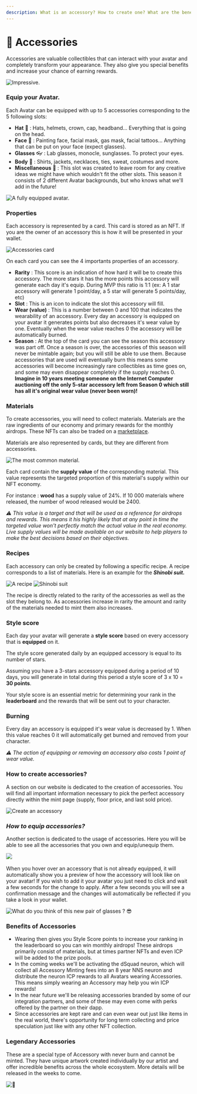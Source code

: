 ```yaml
---
description: What is an accessory? How to create one? What are the benefits?
---
```


# 👑 Accessories

Accessories are valuable collectibles that can interact with your avatar and completely transform your appearance. They also give you special benefits and increase your chance of earning rewards.

![Impressive.](../.gitbook/assets/export\_720\_30\_15\_15.gif)

### Equip your Avatar.

Each Avatar can be equipped with up to 5 accessories corresponding to the 5 following slots:

* **Hat** 🎩 : Hats, helmets, crown, cap, headband... Everything that is going on the head.
* **Face** 👦 : Painting face, facial mask, gas mask, facial tattoos... Anything that can be put on your face (expect glasses).
* **Glasses** 👓 : Lab glasses, monocle, sunglasses. To protect your eyes.
* **Body** 👔 : Shirts, jackets, necklaces, ties, sweat, costumes and more.
* **Miscellaneous** 🌈 : This slot was created to leave room for any creative ideas we might have which wouldn't fit the other slots. This season it consists of 2 different Avatar backgrounds, but who knows what we'll add in the future!

![A fully equipped avatar.](../.gitbook/assets/Capture\_decran\_2022-05-15\_a\_19.25.02.png)

### Properties

Each accessory is represented by a card. This card is stored as an NFT. If you are the owner of an accessory this is how it will be presented in your wallet.

![Accessories card](<../.gitbook/assets/Capture d’écran 2022-06-07 à 19.19.10.png>)

On each card you can see the 4 importants properties of an accessory.

* **Rarity** : This score is an indication of how hard it will be to create this accessory. The more stars it has the more points this accessory will generate each day it's equip. During MVP this ratio is 1:1 (ex: A 1 star accessory will generate 1 point/day, a 5 star will generate 5 points/day, etc)
* **Slot** : This is an icon to indicate the slot this accessory will fill.
* **Wear (value)** : This is a number between 0 and 100 that indicates the wearability of an accessory. Every day an accessory is equipped on your avatar it generates points but also decreases it's wear value by one. Eventually when the wear value reaches 0 the accessory will be automatically burned.
* **Season** : At the top of the card you can see the season this accessory was part off. Once a season is over, the accessories of this season will never be mintable again; but you will still be able to use them. Because accessories that are used will eventually burn this means some accessories will become increasingly rare collectibles as time goes on, and some may even disappear completely if the supply reaches 0. **Imagine in 10 years meeting someone on the Internet Computer auctioning off the only 5-star accessory left from Season 0 which still has all it's original wear value (never been worn)!**

### **Materials**

To create accessories, you will need to collect materials. Materials are the raw ingredients of our economy and primary rewards for the monthly airdrops. These NFTs can also be traded on a [marketplace](https://entrepot.app/marketplace/icpsquad2).

Materials are also represented by cards, but they are different from accessories.

![The most common material.](<../.gitbook/assets/Capture d’écran 2022-06-07 à 19.54.06.png>)

Each card contain the **supply value** of the corresponding material. This value represents the targeted proportion of this material's supply within our NFT economy.

For instance : **wood** has a supply value of 24%. If 10 000 materials where released, the number of wood released would be 2400.

_⚠️ This value is a target and that will be used as a reference for airdrops and rewards. This means it his highly likely that at any point in time the targeted value won't perfectly match the actual value in the real economy. Live supply values will be made available on our website to help players to make the best decisions based on their objectives._

### Recipes

Each accessory can only be created by following a specific recipe. A recipe corresponds to a list of materials. Here is an example for the _**Shinobi suit.**_

![A recipe](<../.gitbook/assets/Capture d’écran 2022-06-07 à 20.02.12.png>) ![Shinobi suit](<../.gitbook/assets/Capture d’écran 2022-06-07 à 20.06.29 (1).png>)

The recipe is directly related to the rarity of the accessories as well as the slot they belong to. As accessories increase in rarity the amount and rarity of the materials needed to mint them also increases.

### Style score

Each day your avatar will generate a **style score** based on every accessory that is **equipped** on it.

The style score generated daily by an equipped accessory is equal to its number of stars.

Assuming you have a 3-stars accessory equipped during a period of 10 days, you will generate in total during this period a style score of 3 x 10 = **30 points**.

Your style score is an essential metric for determining your rank in the **leaderboard** and the rewards that will be sent out to your character.

### Burning

Every day an accessory is equipped it's wear value is decreased by 1. When this value reaches 0 it will automatically get burned and removed from your character.

_⚠️ The action of equipping or removing an accessory also costs 1 point of wear value._

### **How to create accessories?**

A section on our website is dedicated to the creation of accessories. You will find all important information necessary to pick the perfect accessory directly within the mint page (supply, floor price, and last sold price).

![Create an accessory](<../.gitbook/assets/Capture d’écran 2022-06-08 à 16.57.04.png>)

### _How to equip accessories?_

Another section is dedicated to the usage of accessories. Here you will be able to see all the accessories that you own and equip/unequip them.

![](<../.gitbook/assets/Capture d’écran 2022-06-08 à 17.01.13.png>)

When you hover over an accessory that is not already equipped, it will automatically show you a preview of how the accessory will look like on your avatar! If you wish to add it your avatar you just need to click and wait a few seconds for the change to apply. After a few seconds you will see a confirmation message and the changes will automatically be reflected if you take a look in your wallet.

![What do you think of this new pair of glasses ? 😎](<../.gitbook/assets/Capture d’écran 2022-06-08 à 17.06.08.png>)

### Benefits of Accessories

* Wearing then gives you Style Score points to increase your ranking in the leaderboard so you can win monthly airdrops! These airdrops primarily consist of materials, but at times partner NFTs and even ICP will be added to the prize pools.
* In the coming weeks we'll be activating the dSquad neuron, which will collect all Accessory Minting fees into an 8 year NNS neuron and distribute the neuron ICP rewards to all Avatars wearing Accessories. This means simply wearing an Accessory may help you win ICP rewards!
* In the near future we'll be releasing accessories branded by some of our integration partners, and some of these may even come with perks offered by the partner on their dapp.
* Since accessories are kept rare and can even wear out just like items in the real world, there's opportunity for long term collecting and price speculation just like with any other NFT collection.

### Legendary Accessories

These are a special type of Accessory with never burn and cannot be minted. They have unique artwork created individually by our artist and offer incredible benefits across the whole ecosystem. More details will be released in the weeks to come.

![🤯](../.gitbook/assets/IMG\_1062.jpg)
